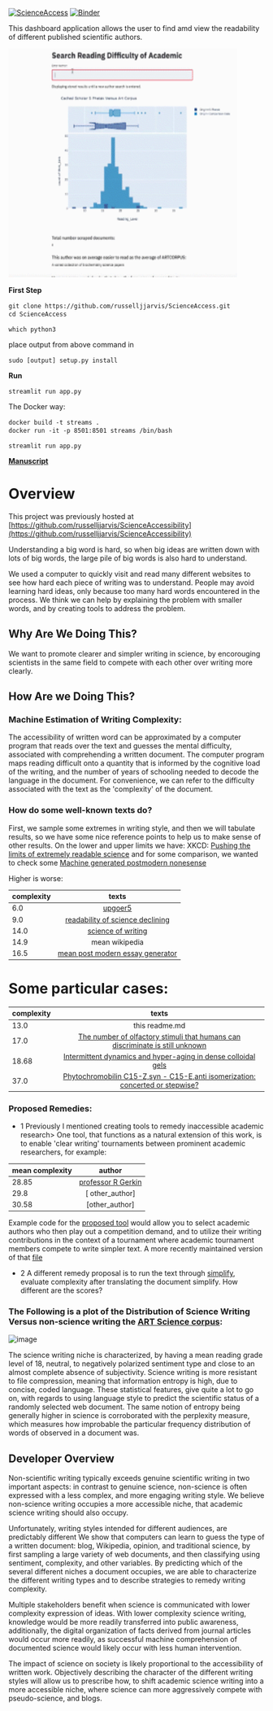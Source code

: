 



[![ScienceAccess](https://circleci.com/gh/russelljjarvis/ScienceAccess.svg?style=svg)](https://app.circleci.com/pipelines/github/russelljjarvis/ScienceAccess/)
[![Binder](https://mybinder.org/badge_logo.svg)](https://mybinder.org/v2/gh/russelljjarvis/ScienceAccess/master)

This dashboard application allows the user to find amd view the readability of different published scientific authors.

<img src="app_works.gif" width="450" height="450"/>



**First Step**
```
git clone https://github.com/russelljjarvis/ScienceAccess.git
cd ScienceAccess

```
```
which python3
```
place output from above command in
```
sudo [output] setup.py install
```
**Run**

```
streamlit run app.py
```

The Docker way:
```
docker build -t streams .
docker run -it -p 8501:8501 streams /bin/bash

```

```
streamlit run app.py
```


**[Manuscript](https://github.com/russelljjarvis/ScienceAccessibility/blob/remaster/Documentation/manuscript.md)** 

# Overview

This project was previously hosted at [https://github.com/russelljjarvis/ScienceAccessibility](https://github.com/russelljjarvis/ScienceAccessibility)


Understanding a big word is hard, so when big ideas are written down with lots of big words, the large pile of big words is also hard to understand. 

We used a computer to quickly visit and read many different websites to see how hard each piece of writing was to understand. People may avoid learning hard ideas, only because too many hard words encountered in the process.  We think we can help by explaining the problem with smaller words, and by creating tools to address the problem.

## Why Are We Doing This?
We want to promote clearer and simpler writing in science, by encorouging scientists in the same field to compete with each other over writing more clearly.

## How Are we Doing This?

### Machine Estimation of Writing Complexity:

The accessibility of written word can be approximated by a computer program that reads over the text and guesses the mental difficulty, associated with comprehending a written document. The computer program maps reading difficult onto a quantity that is informed by the cognitive load of the writing, and the number of years of schooling needed to decode the language in the document. For convenience, we can refer to the difficulty associated with the text as the 'complexity' of the document. 

### How do some well-known texts do?

First, we sample some extremes in writing style, and then we will tabulate results, so we have some nice reference points to help us to make sense of other results. On the lower and upper limits we have: XKCD: [Pushing the limits of extremely readable science](http://splasho.com/upgoer5/library.php) and for some comparison, we wanted to check some [Machine generated postmodern nonesense](http://www.elsewhere.org/pomo/)

Higher is worse:

| complexity   |      texts      |
|----------|:-------------:|
| 6.0   | [upgoer5](http://splasho.com/upgoer5/library.php)   |
| 9.0 |    [readability of science declining](https://elifesciences.org/download/aHR0cHM6Ly9jZG4uZWxpZmVzY2llbmNlcy5vcmcvYXJ0aWNsZXMvMjc3MjUvZWxpZmUtMjc3MjUtdjIucGRm/elife-27725-v2.pdf?_hash=WA%2Fey48HnQ4FpVd6bc0xCTZPXjE5ralhFP2TaMBMp1c%3D)   |
| 14.0 | [science of writing](https://cseweb.ucsd.edu/~swanson/papers/science-of-writing.pdf) |
| 14.9 | mean wikipedia |
| 16.5 | [mean post modern essay generator](http://www.elsewhere.org/pomo/) |

# Some particular cases:
| complexity   |      texts      |
|----------|:-------------:|
| 13.0 | this readme.md |
| 17.0 | [The number of olfactory stimuli that humans can discriminate is still unknown](https://elifesciences.org/articles/08127)|
| 18.68 | [Intermittent dynamics and hyper-aging in dense colloidal gels](https://www.researchgate.net/publication/244552241_Intermittent_dynamics_and_hyper-aging_in_dense_colloidal_gelsThis_paper_was_originally_presented_as_a_poster_at_the_Faraday_Discussion_123_meeting) |
| 37.0 | [Phytochromobilin C15-Z,syn - C15-E,anti isomerization: concerted or stepwise?](https://www.researchgate.net/profile/Bo_Durbeej/publication/225093436_Phytochromobilin_C15-Zsyn_C15-Eanti_isomerization_Concerted_or_stepwise/links/0912f4fcd237e6701a000000.pdf) |


### Proposed Remedies:
* 1
Previously I mentioned creating tools to remedy inaccessible academic research> One tool, that functions as a natural extension of this work, is to enable 'clear writing' tournaments between prominent academic researchers, for example:

| mean complexity   |      author      |
|----------|:-------------:|
| 28.85 | [professor R Gerkin](https://scholar.google.com/citations?user=GzG5kRAAAAAJ&hl=en&oi=sra)   |
| 29.8 | [ other_author] |
| 30.58 |     [other_author]  |


Example code for the [proposed tool](https://github.com/russelljjarvis/ScienceAccessibility/blob/dev/Examples/Incentivise_by_competing.ipynb) would allow you to select academic authors who then play out a competition demand, and to utilize their writing contributions in the context of a tournament where academic tournament members compete to write simpler text. A more recently maintained version of that [file](https://github.com/russelljjarvis/ScienceAccessibility/blob/dev/Examples/compete.py)

* 2
A different remedy proposal is to run the text through [simplify](http://nlpprogress.com/english/simplification.html?fbclid=IwAR0B8G7zEmxVYbFWJMOyVTaHWkv4o9tTTFvVpsOcWrUQ777SXpM6KuM-8QI), evaluate complexity after translating the document simplify. 
How different are the scores?

### The Following is a plot of the Distribution of Science Writing Versus non-science writing the [ART Science corpus](https://www.aber.ac.uk/en/media/departmental/computerscience/cb/art/gz/ART_Corpus.tar.gz):
![image](https://user-images.githubusercontent.com/7786645/53215155-96dbb780-360c-11e9-9280-d8592d31d2f9.png)


The science writing niche is characterized, by having a mean reading grade level of 18, neutral, to negatively polarized sentiment type and close to an almost complete absence of subjectivity. Science writing is more resistant to file compression, meaning that information entropy is high, due to concise, coded language. These statistical features, give quite a lot to go on, with regards to using language style to predict the scientific status of a randomly selected web document. The same notion of entropy being generally higher in science is corroborated with the perplexity measure, which measures how improbable the particular frequency distribution of words of observed in a document was.


## Developer Overview 
Non-scientific writing typically exceeds genuine scientific writing in two important aspects: in contrast to genuine science, non-science is often expressed with a less complex, and more engaging writing style. We believe non-science writing occupies a more accessible niche, that academic science writing should also occupy. 

Unfortunately, writing styles intended for different audiences, are predictably different We show that computers can learn to guess the type of a written document: blog, Wikipedia, opinion, and traditional science, by first sampling a large variety of web documents, and then classifying using sentiment, complexity, and other variables. By predicting which of the several different niches a document occupies, we are able to characterize the different writing types and to describe strategies to remedy writing complexity.

Multiple stakeholders benefit when science is communicated with lower complexity expression of ideas. With lower complexity science writing, knowledge would be more readily transferred into public awareness, additionally, the digital organization of facts derived from journal articles would occur more readily, as successful machine comprehension of documented science would likely occur with less human intervention. 

The impact of science on society is likely proportional to the accessibility of written work. Objectively describing the character of the different writing styles will allow us to prescribe how, to shift academic science writing into a more accessible niche, where science can more aggressively compete with pseudo-science, and blogs.

